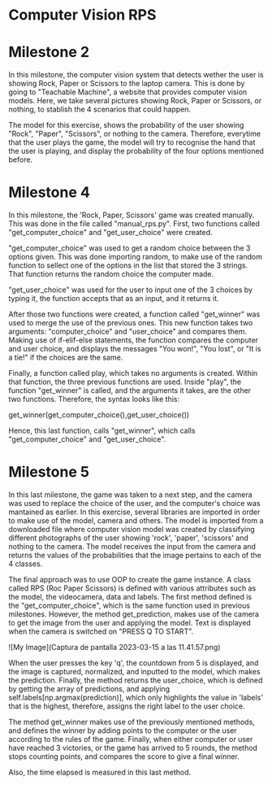 # Computer Vision RPS

# Milestone 2

In this milestone, the computer vision system that detects wether the user is showing Rock, Paper or Scissors to the laptop camera.
This is done by going to "Teachable Machine", a website that provides computer vision models. Here, we take several pictures showing Rock, Paper or Scissors, or nothing, to stablish the 4 scenarios that could happen.

The model for this exercise, shows the probability of the user showing "Rock", "Paper", "Scissors", or nothing to the camera. Therefore, everytime that the user plays the game, the model will try to recognise the hand that the user is playing, and display the probability of the four options mentioned before. 


# Milestone 4

In this milestone, the 'Rock, Paper, Scissors' game was created manually. This was done in the file called "manual_rps.py".
First, two functions called "get_computer_choice" and "get_user_choice" were created.

"get_computer_choice" was used to get a random choice between the 3 options given. This was done importing random, to make use of the random function to sellect one of the options in the list that stored the 3 strings. That function returns the random choice the computer made.

"get_user_choice" was used for the user to input one of the 3 choices by typing it, the function accepts that as an input, and it returns it. 

After those two functions were created, a function called "get_winner" was used to merge the use of the previous ones. This new function takes two arguments: "computer_choice" and "user_choice" and compares them. 
Making use of if-elif-else statements, the function compares the computer and user choice, and displays the messages "You won!", "You lost", or "It is a tie!" if the choices are the same. 

Finally, a function called play, which takes no arguments is created. Within that function, the three previous functions are used. Inside "play", the function "get_winner" is called, and the arguments it takes, are the other two functions.
Therefore, the syntax looks like this:

get_winner(get_computer_choice(),get_user_choice())

Hence, this last function, calls "get_winner", which calls "get_computer_choice" and "get_user_choice".


# Milestone 5
In this last milestone, the game was taken to a next step, and the camera was used to replace the choice of the user, and the computer's choice was mantained as earlier. 
In this exercise, several libraries are imported in order to make use of the model, camera and others. 
The model is imported from a downloaded file where computer vision model was created by classifying different photographs of the user showing 'rock', 'paper', 'scissors' and nothing to the camera. The model receives the input from the camera and returns the values of the probabilities that the image pertains to each of the 4 classes. 

The final approach was to use OOP to create the game instance. 
A class called RPS (Roc Paper Scissors) is defined with various attributes such as the model, the videocamera, data and labels.
The first method defined is the "get_computer_choice", which is the same function used in previous milestones. 
However, the method get_prediction, makes use of the camera to get the image from the user and applying the model. 
Text is displayed when the camera is switched on "PRESS Q TO START". 

![My Image](Captura de pantalla 2023-03-15 a las 11.41.57.png)

When the user presses the key 'q', the countdown from 5 is displayed, and the image is captured, normalized, and inputted to the model, which makes the prediction. Finally, the method returns the user_choice, which is defined by getting the array of predictions, and applying self.labels[np.argmax(prediction)], which only highlights the value in 'labels' that is the highest, therefore, assigns the right label to the user choice. 

The method get_winner makes use of the previously mentioned methods, and defines the winner by adding points to the computer or the user according to the rules of the game. 
Finally, when either computer or user have reached 3 victories, or the game has arrived to 5 rounds, the method stops counting points, and compares the score to give a final winner.

Also, the time elapsed is measured in this last method. 
